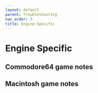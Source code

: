 ```yaml
---
layout: default
parent: Troubleshooting
nav_order: 3
title: Engine-Specific
---
```


# Engine Specific 

## Commodore64 game notes

## Macintosh game notes
